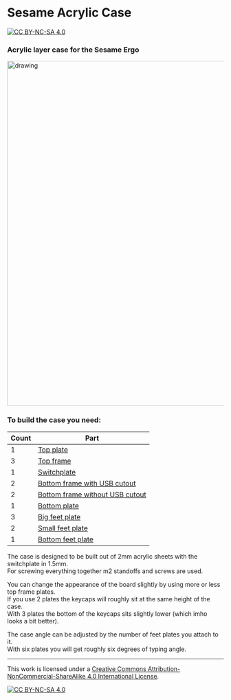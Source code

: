 # Sesame Acrylic Case

[![CC BY-NC-SA 4.0][cc-by-nc-sa-shield]][cc-by-nc-sa]

### Acrylic layer case for the Sesame Ergo

<img src="https://files.elmo.space/keyboards/sesame_pom/2.jpg" alt="drawing" width="800"/>

### To build the case you need:
|Count|Part|
|-|-|
|1|[Top plate](layer-top.dxf)|
|3|[Top frame](layer-frame-top.dxf)|
|1|[Switchplate](layer-plate.dxf)|
|2|[Bottom frame with USB cutout](layer-frame-bottom-usb.dxf)|
|2|[Bottom frame without USB cutout](layer-frame-bottom.dxf)|
|1|[Bottom plate](layer-bottom.dxf)|
|3|[Big feet plate](layer-feet-big.dxf)|
|2|[Small feet plate](layer-feet-small.dxf)|
|1|[Bottom feet plate](layer-feet-bottom.dxf)|

The case is designed to be built out of 2mm acrylic sheets with the switchplate in 1.5mm.  
For screwing everything together m2 standoffs and screws are used.

You can change the appearance of the board slightly by using more or less top frame plates.  
If you use 2 plates the keycaps will roughly sit at the same height of the case.  
With 3 plates the bottom of the keycaps sits slightly lower (which imho looks a bit better).

The case angle can be adjusted by the number of feet plates you attach to it.<br>
With six plates you will get roughly six degrees of typing angle.

---

This work is licensed under a
[Creative Commons Attribution-NonCommercial-ShareAlike 4.0 International License][cc-by-nc-sa].

[![CC BY-NC-SA 4.0][cc-by-nc-sa-image]][cc-by-nc-sa]

[cc-by-nc-sa]: http://creativecommons.org/licenses/by-nc-sa/4.0/
[cc-by-nc-sa-image]: https://licensebuttons.net/l/by-nc-sa/4.0/88x31.png
[cc-by-nc-sa-shield]: https://img.shields.io/badge/License-CC%20BY--NC--SA%204.0-lightgrey.svg
